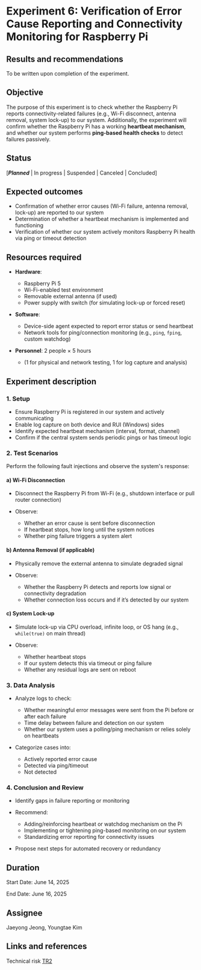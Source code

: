 # Experiment 6: Verification of Error Cause Reporting and Connectivity Monitoring for Raspberry Pi

## Results and recommendations

To be written upon completion of the experiment.

## Objective

The purpose of this experiment is to check whether the Raspberry Pi reports connectivity-related failures (e.g., Wi-Fi disconnect, antenna removal, system lock-up) to our system.
Additionally, the experiment will confirm whether the Raspberry Pi has a working **heartbeat mechanism**, and whether our system performs **ping-based health checks** to detect failures passively.

## Status

\[***Planned*** | In progress | Suspended | Canceled | Concluded]

## Expected outcomes

* Confirmation of whether error causes (Wi-Fi failure, antenna removal, lock-up) are reported to our system
* Determination of whether a heartbeat mechanism is implemented and functioning
* Verification of whether our system actively monitors Raspberry Pi health via ping or timeout detection

## Resources required

* **Hardware**:

  * Raspberry Pi 5
  * Wi-Fi-enabled test environment
  * Removable external antenna (if used)
  * Power supply with switch (for simulating lock-up or forced reset)

* **Software**:

  * Device-side agent expected to report error status or send heartbeat
  * Network tools for ping/connection monitoring (e.g., `ping`, `fping`, custom watchdog)

* **Personnel**: 2 people × 5 hours

  * (1 for physical and network testing, 1 for log capture and analysis)

## Experiment description

### 1. Setup

* Ensure Raspberry Pi is registered in our system and actively communicating
* Enable log capture on both device and RUI (Windows) sides
* Identify expected heartbeat mechanism (interval, format, channel)
* Confirm if the central system sends periodic pings or has timeout logic

### 2. Test Scenarios

Perform the following fault injections and observe the system's response:

#### a) **Wi-Fi Disconnection**

* Disconnect the Raspberry Pi from Wi-Fi (e.g., shutdown interface or pull router connection)
* Observe:

  * Whether an error cause is sent before disconnection
  * If heartbeat stops, how long until the system notices
  * Whether ping failure triggers a system alert

#### b) **Antenna Removal (if applicable)**

* Physically remove the external antenna to simulate degraded signal
* Observe:

  * Whether the Raspberry Pi detects and reports low signal or connectivity degradation
  * Whether connection loss occurs and if it’s detected by our system

#### c) **System Lock-up**

* Simulate lock-up via CPU overload, infinite loop, or OS hang (e.g., `while(true)` on main thread)
* Observe:

  * Whether heartbeat stops
  * If our system detects this via timeout or ping failure
  * Whether any residual logs are sent on reboot

### 3. Data Analysis

* Analyze logs to check:

  * Whether meaningful error messages were sent from the Pi before or after each failure
  * Time delay between failure and detection on our system
  * Whether our system uses a polling/ping mechanism or relies solely on heartbeats
* Categorize cases into:

  * Actively reported error cause
  * Detected via ping/timeout
  * Not detected

### 4. Conclusion and Review

* Identify gaps in failure reporting or monitoring
* Recommend:

  * Adding/reinforcing heartbeat or watchdog mechanism on the Pi
  * Implementing or tightening ping-based monitoring on our system
  * Standardizing error reporting for connectivity issues
* Propose next steps for automated recovery or redundancy

## Duration

Start Date: June 14, 2025

End Date: June 16, 2025

## Assignee

Jaeyong Jeong, Youngtae Kim

## Links and references

Technical risk [TR2](../architectural-drivers.md#technical-risk-assessment)
